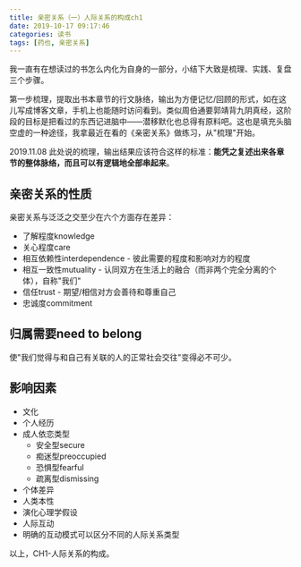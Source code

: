 ```yaml
---
title: 亲密关系（一）人际关系的构成ch1
date: 2019-10-17 09:17:46
categories: 读书
tags: [药也, 亲密关系]
---
```


我一直有在想读过的书怎么内化为自身的一部分，小结下大致是梳理、实践、复盘三个步骤。

<!--more-->

第一步梳理，提取出书本章节的行文脉络，输出为方便记忆/回顾的形式，如在这儿写成博客文章，手机上也能随时访问看到。类似周伯通要郭靖背九阴真经，这阶段的目标是把看过的东西记进脑中——潜移默化也总得有原料吧。这也是填充头脑空虚的一种途径，我拿最近在看的《亲密关系》做练习，从"梳理"开始。

2019.11.08 此处说的梳理，输出结果应该符合这样的标准：__能凭之复述出来各章节的整体脉络，而且可以有逻辑地全部串起来__。

## 亲密关系的性质
亲密关系与泛泛之交至少在六个方面存在差异：
- 了解程度knowledge
- 关心程度care
- 相互依赖性interdependence - 彼此需要的程度和影响对方的程度
- 相互一致性mutuality - 认同双方在生活上的融合（而非两个完全分离的个体），自称"我们"
- 信任trust - 期望/相信对方会善待和尊重自己
- 忠诚度commitment

## 归属需要need to belong
使"我们觉得与和自己有关联的人的正常社会交往"变得必不可少。

## 影响因素
- 文化
- 个人经历
 - 成人依恋类型
   - 安全型secure
   - 痴迷型preoccupied
   - 恐惧型fearful
   - 疏离型dismissing
- 个体差异
- 人类本性
 - 演化心理学假设
- 人际互动
 - 明确的互动模式可以区分不同的人际关系类型

以上，CH1-人际关系的构成。
